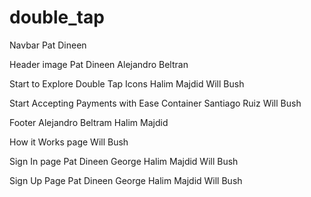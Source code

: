 # double_tap

Navbar
Pat Dineen

Header image
Pat Dineen
Alejandro Beltran

Start to Explore Double Tap Icons
Halim Majdid
Will Bush

Start Accepting Payments with Ease Container
Santiago Ruiz
Will Bush

Footer
Alejandro Beltram
Halim Majdid

How it Works page
Will Bush

Sign In page
Pat Dineen
George
Halim Majdid
Will Bush

Sign Up Page
Pat Dineen
George
Halim Majdid
Will Bush